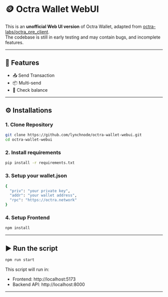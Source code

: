 # 🪙 Octra Wallet WebUI

This is an **unofficial Web UI version** of Octra Wallet, adapted from [octra-labs/octra_pre_client](https://github.com/octra-labs/octra_pre_client).  
The codebase is still in early testing and may contain bugs, and incomplete features.

---

## 🚀 Features

- 📤 Send Transaction
- 📦 Multi-send
- 🔁 Check balance

---

## ⚙️ Installations

### 1. Clone Repository

```bash
git clone https://github.com/lynchnode/octra-wallet-webui.git
cd octra-wallet-webui
```

### 2. Install requirements

```bash
pip install -r requirements.txt
```
### 3. Setup your wallet.json

```bash
{
  "priv": "your private key",
  "addr": "your wallet address",
  "rpc": "https://octra.network"
}

```

### 4. Setup Frontend

```bash
npm install
```

---

## ▶️ Run the script

```bash
npm run start
```

This script will run in:

- Frontend: http://localhost:5173
- Backend API: http://localhost:8000

---
